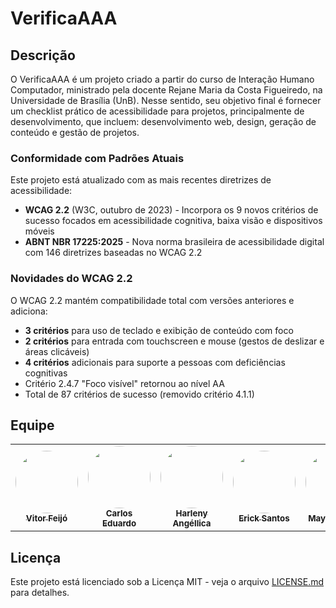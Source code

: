 # VerificaAAA

## Descrição

O VerificaAAA é um projeto criado a partir do curso de Interação Humano Computador, ministrado pela docente Rejane Maria da Costa Figueiredo, na Universidade de Brasília (UnB). Nesse sentido, seu objetivo final é fornecer um checklist prático de acessibilidade para projetos, principalmente de desenvolvimento, que incluem: desenvolvimento web, design, geração de conteúdo e gestão de projetos.

### Conformidade com Padrões Atuais

Este projeto está atualizado com as mais recentes diretrizes de acessibilidade:

- **WCAG 2.2** (W3C, outubro de 2023) - Incorpora os 9 novos critérios de sucesso focados em acessibilidade cognitiva, baixa visão e dispositivos móveis
- **ABNT NBR 17225:2025** - Nova norma brasileira de acessibilidade digital com 146 diretrizes baseadas no WCAG 2.2

### Novidades do WCAG 2.2

O WCAG 2.2 mantém compatibilidade total com versões anteriores e adiciona:

- **3 critérios** para uso de teclado e exibição de conteúdo com foco
- **2 critérios** para entrada com touchscreen e mouse (gestos de deslizar e áreas clicáveis)
- **4 critérios** adicionais para suporte a pessoas com deficiências cognitivas
- Critério 2.4.7 "Foco visível" retornou ao nível AA
- Total de 87 critérios de sucesso (removido critério 4.1.1)

## Equipe

<table>
  <tr>
    <td align="center"><a href="https://github.com/vitorfleonardo"><img style="border-radius: 50%;" src="https://github.com/vitorfleonardo.png" width="100px;" alt=""/><br /><sub><b>Vitor Feijó</b></sub></a><br />
    <td align="center"><a href="https://github.com/CADU110"><img style="border-radius: 50%;" src="https://github.com/CADU110.png" width="100px;" alt=""/><br /><sub><b>Carlos Eduardo</b></sub></a><br />   
    <td align="center"><a href="https://github.com/Angelicahaas"><img style="border-radius: 50%;" src="https://github.com/Angelicahaas.png" width="100px;" alt=""/><br /><sub><b>Harleny Angéllica</b></sub></a><br />   
    <td align="center"><a href="https://github.com/Erick-ems "><img style="border-radius: 50%;" src="https://github.com/Erick-ems.png" width="100px;" alt=""/><br /><sub><b>Erick Santos</b></sub></a><br />
    <td align="center"><a href="https://github.com/maykonjuso "><img style="border-radius: 50%;" src="https://github.com/maykonjuso.png" width="100px;" alt=""/><br /><sub><b>Maykon Júnio</b></sub></a><br />
  </tr>
</table>

## Licença

Este projeto está licenciado sob a Licença MIT - veja o arquivo [LICENSE.md](https://github.com/vitorfleonardo/VerificaAAA/tree/main?tab=License-1-ov-file) para detalhes.
